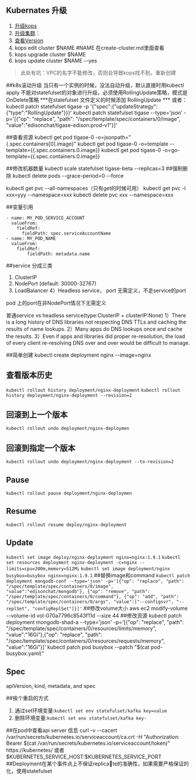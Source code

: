 ## Kubernates 升级
1. [升级kops](https://github.com/kubernetes/kops)
2. [升级集群](https://github.com/kubernetes/kops/blob/master/docs/upgrade.md)：
3. [查看Version](https://github.com/kubernetes/kubernetes/blob/master/CHANGELOG.md)
4. kops edit cluster $NAME #NAME 在create-cluster.md里面查看
5. kops upgrade cluster $NAME
6. kops update cluster $NAME --yes
>此处有坑：VPC的名字不能修改，否则会导致kops找不到，重新创建

##k8s滚动升级
当只有一个实例的时候，没法自动升级，默认直接时用kubectl apply 不能对statefulset的对象进行升级，必须使用RollingUpdate策略，模式是OnDelete策略
***在statefulset 文件定义的时候添加 RollingUpdate ***
或者：kubectl patch statefulset tigase -p '{"spec":{"updateStrategy":{"type":"RollingUpdate"}}}'
kubectl patch statefulset tigase --type='json' -p='[{"op": "replace", "path": "/spec/template/spec/containers/0/image", "value":"edisonchat/tigase-edison:prod-v1"}]'

##查看资源
kubectl get pod tigase-0 -o=jsonpath="{.spec.containers[0].image}"
kubectl get pod tigase-0 -o=template --template={{.spec.containers.0.image}}
kubectl get pod tigase-0 -o=go-template={{.spec.containers.0.image}}

##修改机器数量
kubectl scale statefulset tigase-beta --replicas=3
##强制删除
kubectl delete pods <pod> --grace-period=0 --force

kubectl get pvc --all-namespaces（只有get的时候可用）
kubectl get pvc -l xxx=yyy --namespace=xxx
kubectl delete pvc xxx --namespace=xxx

##变量引用
```
- name: MY_POD_SERVICE_ACCOUNT
  valueFrom:
    fieldRef:
      fieldPath: spec.serviceAccountName
- name: MY_POD_NAME
  valueFrom:
    fieldRef:
        fieldPath: metadata.name
```
##service 分成三类
1) ClusterIP
2) NodePort (default: 30000-32767)
3) LoadBalancer
4）Headless service， port 无需定义，不走service的port

pod 上的port在非NodePort情况下无需定义


普通service vs headless service(type:ClusterIP + clusterIP:None) 
1）There is a long history of DNS libraries not respecting DNS TTLs and caching the results of name lookups.
2）Many apps do DNS lookups once and cache the results.
3）Even if apps and libraries did proper re-resolution, the load of every client re-resolving DNS over and over would be difficult to manage.

##简单创建
kubectl create deployment nginx --image=nginx
## 查看版本历史
`kubectl rollout history deployment/nginx-deployment`
`kubectl rollout history deployment/nginx-deployment --revision=2`
## 回滚到上一个版本
`kubectl rollout undo deployment/nginx-deploymen`
## 回滚到指定一个版本
`kubectl rollout undo deployment/nginx-deployment --to-revision=2`
## Pause
`kubectl rollout pause deployment/nginx-deploymen`
## Resume
`kubectl rollout resume deploy/nginx-deployment`
## Update
`kubectl set image deploy/nginx-deployment nginx=nginx:1.9.1`
`kubectl set resources deployment nginx-deployment -c=nginx --limits=cpu=200m,memory=512Mi`
`kubectl set image deployment/nginx busybox=busybox nginx=nginx:1.9.1`
##替换image和command
`kubectl patch deployment mongodb-conf --type='json' -p='[{"op": "replace", "path": "/spec/template/spec/containers/0/image", "value":"edisonchat/mongodb"}, {"op": "remove", "path": "/spec/template/spec/containers/0/command"}, {"op": "add", "path": "/spec/template/spec/containers/0/args", "value":["--configsvr", "--replSet", "configReplSet"]}]'`
##修改volume大小
aws ec2 modify-volume --volume-id vol-070a7796c8543f11d --size 44 
##修改资源
kubectl patch deployment mongodb-shad-a --type='json' -p='[{"op": "replace", "path": "/spec/template/spec/containers/0/resources/limits/memory", "value":"16Gi"},{"op": "replace", "path": "/spec/template/spec/containers/0/resources/requests/memory", "value":"16Gi"}]'
kubectl patch pod busybox --patch "$(cat pod-busybox.yaml)"
## Spec
apiVersion, kind, metadata, and spec

##挨个重启的方式
1. 通过set环境变量:`kubectl set env statefulset/kafka key=value`
2. 删除环境变量:`kubectl set env statefulset/kafka key-`

##在pod中查看api server 信息
curl -v --cacert /var/run/secrets/kubernetes.io/serviceaccount/ca.crt -H "Authorization: Bearer $(cat /var/run/secrets/kubernetes.io/serviceaccount/token)" https://kubernetes/
或者$KUBERNETES_SERVICE_HOST:$KUBERNETES_SERVICE_PORT
##Deployment在某个事件点上不保证replicate的准确性，如果需要严格保证的化，使用statefulset